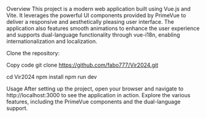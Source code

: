 Overview
This project is a modern web application built using Vue.js and Vite. It leverages the powerful UI components provided by PrimeVue to deliver a responsive and aesthetically pleasing user interface. The application also features smooth animations to enhance the user experience and supports dual-language functionality through vue-i18n, enabling internationalization and localization.

Clone the repository:

Copy code
git clone https://github.com/fabo777/Vir2024.git

cd Vir2024
npm install
npm run dev

Usage
After setting up the project, open your browser and navigate to http://localhost:3000 to see the application in action. Explore the various features, including the PrimeVue components and the dual-language support.
